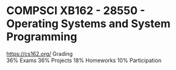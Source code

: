 # COMPSCI XB162 - 28550 - Operating Systems and System Programming
 https://cs162.org/
 Grading  
36% Exams 
36% Projects 
18% Homeworks 
10% Participation

